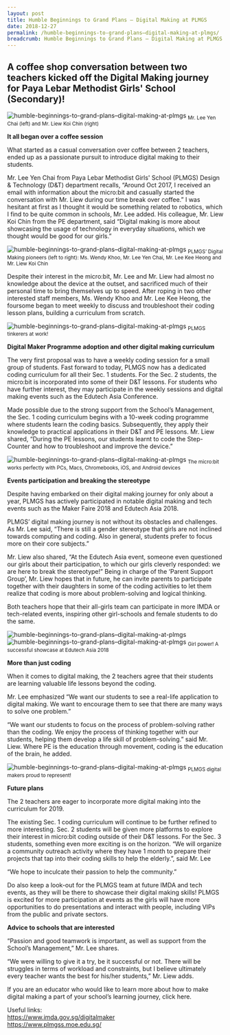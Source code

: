 ```yaml
---
layout: post
title: Humble Beginnings to Grand Plans – Digital Making at PLMGS
date: 2018-12-27
permalink: /humble-beginnings-to-grand-plans–digital-making-at-plmgs/
breadcrumb: Humble Beginnings to Grand Plans – Digital Making at PLMGS
---
```


## A coffee shop conversation between two teachers kicked off the Digital Making journey for Paya Lebar Methodist Girls' School (Secondary)!

![humble-beginnings-to-grand-plans–digital-making-at-plmgs](/images/stories/features/humble-beginnings-to-grand-plans–digital-making-at-plmgs/humble-beginnings-to-grand-plans–digital-making-at-plmgs1.jpg)
<sub>Mr. Lee Yen Chai (left) and Mr. Liew Koi Chin (right)</sub>

**It all began over a coffee session**

What started as a casual conversation over coffee between 2 teachers, ended up as a passionate pursuit to introduce digital making to their students.

Mr. Lee Yen Chai from Paya Lebar Methodist Girls' School (PLMGS) Design & Technology (D&T) department recalls, “Around Oct 2017, I received an email with information about the micro:bit and casually started the conversation with Mr. Liew during our time break over coffee.” I was hesitant at first as I thought it would be something related to robotics, which I find to be quite common in schools, Mr. Lee added. His colleague, Mr. Liew Koi Chin from the PE department, said “Digital making is more about showcasing the usage of technology in everyday situations, which we thought would be good for our girls.”

![humble-beginnings-to-grand-plans–digital-making-at-plmgs](/images/stories/features/humble-beginnings-to-grand-plans–digital-making-at-plmgs/humble-beginnings-to-grand-plans–digital-making-at-plmgs2.jpg)
<sub>PLMGS’ Digital Making pioneers (left to right): Ms. Wendy Khoo, Mr. Lee Yen Chai, Mr. Lee Kee Heong and Mr. Liew Koi Chin</sub>

Despite their interest in the micro:bit, Mr. Lee and Mr. Liew had almost no knowledge about the device at the outset, and sacrificed much of their personal time to bring themselves up to speed. After roping in two other interested staff members, Ms. Wendy Khoo and Mr. Lee Kee Heong, the foursome began to meet weekly to discuss and troubleshoot their coding lesson plans, building a curriculum from scratch.

![humble-beginnings-to-grand-plans–digital-making-at-plmgs](/images/stories/features/humble-beginnings-to-grand-plans–digital-making-at-plmgs/humble-beginnings-to-grand-plans–digital-making-at-plmgs3.JPG)
<sub>PLMGS tinkerers at work!</sub>

**Digital Maker Programme adoption and other digital making curriculum**


The very first proposal was to have a weekly coding session for a small group of students. Fast forward to today, PLMGS now has a dedicated coding curriculum for all their Sec. 1 students. For the Sec. 2 students, the micro:bit is incorporated into some of their D&T lessons. For students who have further interest, they may participate in the weekly sessions and digital making events such as the Edutech Asia Conference.

Made possible due to the strong support from the School’s Management, the Sec. 1 coding curriculum begins with a 10-week coding programme where students learn the coding basics. Subsequently, they apply their knowledge to practical applications in their D&T and PE lessons. Mr. Liew shared, “During the PE lessons, our students learnt to code the Step-Counter and how to troubleshoot and improve the device.”

![humble-beginnings-to-grand-plans–digital-making-at-plmgs](/images/stories/features/humble-beginnings-to-grand-plans–digital-making-at-plmgs4.JPG)
<sub>The micro:bit  works perfectly with PCs, Macs, Chromebooks, iOS, and Android devices</sub>

**Events participation and breaking the stereotype**


Despite having embarked on their digital making journey for only about a year, PLMGS has actively participated in notable digital making and tech events such as the Maker Faire 2018 and Edutech Asia 2018.

PLMGS’ digital making journey is not without its obstacles and challenges. As Mr. Lee said, “There is still a gender stereotype that girls are not inclined towards computing and coding. Also in general, students prefer to focus more on their core subjects.”

Mr. Liew also shared, “At the Edutech Asia event, someone even questioned our girls about their participation, to which our girls cleverly responded: we are here to break the stereotype!” Being in charge of the ‘Parent Support Group’, Mr. Liew hopes that in future, he can invite parents to participate together with their daughters in some of the coding activities to let them realize that coding is more about problem-solving and logical thinking.

Both teachers hope that their all-girls team can participate in more IMDA or tech-related events, inspiring other girl-schools and female students to do the same.

![humble-beginnings-to-grand-plans–digital-making-at-plmgs](/images/stories/features/humble-beginnings-to-grand-plans–digital-making-at-plmgs/humble-beginnings-to-grand-plans–digital-making-at-plmgs5.jpg)
![humble-beginnings-to-grand-plans–digital-making-at-plmgs](/images/stories/features/humble-beginnings-to-grand-plans–digital-making-at-plmgs/humble-beginnings-to-grand-plans–digital-making-at-plmgs6.jpg)
<sub>Girl power! A successful showcase at Edutech Asia 2018</sub>

**More than just coding**


When it comes to digital making, the 2 teachers agree that their students are learning valuable life lessons beyond the coding.

Mr. Lee emphasized “We want our students to see a real-life application to digital making. We want to encourage them to see that there are many ways to solve one problem.”

“We want our students to focus on the process of problem-solving rather than the coding. We enjoy the process of thinking together with our students, helping them develop a life skill of problem-solving.” said Mr. Liew. Where PE is the education through movement, coding is the education of the brain, he added.

![humble-beginnings-to-grand-plans–digital-making-at-plmgs](/images/stories/features/humble-beginnings-to-grand-plans–digital-making-at-plmgs/humble-beginnings-to-grand-plans–digital-making-at-plmgs7.jpg)
<sub>PLMGS digital makers proud to represent!</sub>

**Future plans**


The 2 teachers are eager to incorporate more digital making into the curriculum for 2019.

The existing Sec. 1 coding curriculum will continue to be further refined to more interesting. Sec. 2 students will be given more platforms to explore their interest in micro:bit coding outside of their D&T lessons. For the Sec. 3 students, something even more exciting is on the horizon. “We will organize a community outreach activity where they have 1 month to prepare their projects that tap into their coding skills to help the elderly.”, said Mr. Lee 

“We hope to inculcate their passion to help the community.”

Do also keep a look-out for the PLMGS team at future IMDA and tech events, as they will be there to showcase their digital making skills! PLMGS is excited for more participation at events as the girls will have more opportunities to do presentations and interact with people, including VIPs from the public and private sectors.

**Advice to schools that are interested**


“Passion and good teamwork is important, as well as support from the School’s 
Management,” Mr. Lee shares.

“We were willing to give it a try, be it successful or not. There will be struggles in terms of workload and constraints, but I believe ultimately every teacher wants the best for his/her students,” Mr. Liew adds.

If you are an educator who would like to learn more about how to make digital making a part of your school’s learning journey, click here.

Useful links:<br>
https://www.imda.gov.sg/digitalmaker<br>
https://www.plmgss.moe.edu.sg/


